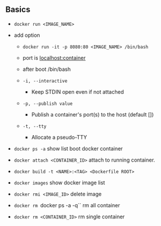 
## Basics

- `docker run <IMAGE_NAME>`

- add option
    - `docker run -it -p 8080:80 <IMAGE_NAME> /bin/bash`

    - port is <localhost:container>
    - after boot /bin/bash
    - `-i, --interactive`
        - Keep STDIN open even if not attached
    -  `-p, --publish value`
        - Publish a container's port(s) to the host (default [])
    -  `-t, --tty`
        - Allocate a pseudo-TTY

- `docker ps -a` show list boot docker container
- `docker attach <CONTAINER_ID>` attach to running container.
- `docker build -t <NAME>:<TAG> <Dockerfile ROOT>`
- `docker images` show docker image list
- `docker rmi <IMAGE_ID>` delete image
- `docker rm `docker ps -a -q`` rm all container
- `docker rm <CONTAINER_ID>` rm single container


